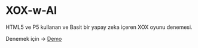 # XOX-w-AI
HTML5 ve P5 kullanan ve Basit bir yapay zeka içeren XOX oyunu denemesi.

Denemek için -> [Demo](http://cevherkarakoc.github.io/XOX-w-AI)
